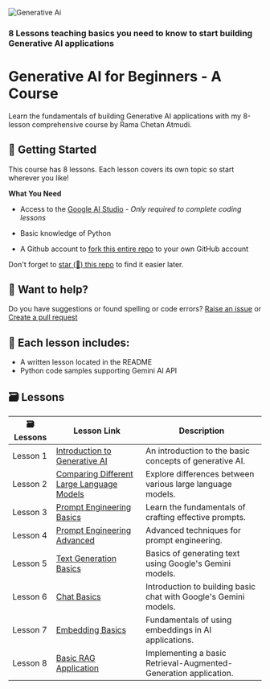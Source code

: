 ![Generative Ai](https://github.com/Ramachetan/generative-ai-for-beginners/assets/24260211/4e972031-1d02-4d1e-b2e8-a3a2577e2a26)

### 8 Lessons teaching basics you need to know to start building Generative AI applications

# Generative AI for Beginners - A Course

Learn the fundamentals of building Generative AI applications with my 8-lesson comprehensive course by Rama Chetan Atmudi.

## 🌱 Getting Started

This course has 8 lessons. Each lesson covers its own topic so start wherever you like!

**What You Need**

- Access to the [Google AI Studio](https://ai.google.dev/gemini-api/docs/api-key) - _Only required to complete coding lessons_

- Basic knowledge of Python
- A Github account to [fork this entire repo](https://github.com/Ramachetan/generative-ai-for-beginners) to your own GitHub account

Don't forget to [star (🌟) this repo](https://docs.github.com/en/get-started/exploring-projects-on-github/saving-repositories-with-stars) to find it easier later.

## 🙏 Want to help?

Do you have suggestions or found spelling or code errors? [Raise an issue](https://github.com/Ramachetan/generative-ai-for-beginners/issues) or [Create a pull request](https://github.com/Ramachetan/generative-ai-for-beginners/pulls)

## 📂 Each lesson includes:

- A written lesson located in the README
- Python code samples supporting Gemini AI API

## 🗃️ Lessons

| 🗃️ Lessons | Lesson Link | Description |
|------------|-------------|-------------|
| Lesson 1   | [Introduction to Generative AI](https://github.com/Ramachetan/generative-ai-for-beginners/tree/main/01-introduction-to-genai) | An introduction to the basic concepts of generative AI. |
| Lesson 2   | [Comparing Different Large Language Models](https://github.com/Ramachetan/generative-ai-for-beginners/tree/main/02-comparing-different-large-language-models) | Explore differences between various large language models. |
| Lesson 3   | [Prompt Engineering Basics](https://github.com/Ramachetan/generative-ai-for-beginners/tree/main/03-prompt-engineering-basics) | Learn the fundamentals of crafting effective prompts. |
| Lesson 4   | [Prompt Engineering Advanced](https://github.com/Ramachetan/generative-ai-for-beginners/tree/main/04-prompt-engineering-advanced) | Advanced techniques for prompt engineering. |
| Lesson 5   | [Text Generation Basics](https://github.com/Ramachetan/generative-ai-for-beginners/tree/main/05-text-generation-basics) | Basics of generating text using Google's Gemini models. |
| Lesson 6   | [Chat Basics](https://github.com/Ramachetan/generative-ai-for-beginners/tree/main/06-chat-basics) | Introduction to building basic chat with Google's Gemini models. |
| Lesson 7   | [Embedding Basics](https://github.com/Ramachetan/generative-ai-for-beginners/tree/main/07-embedding-basics) | Fundamentals of using embeddings in AI applications. |
| Lesson 8   | [Basic RAG Application](https://github.com/Ramachetan/generative-ai-for-beginners/tree/main/08-basic-rag-application) | Implementing a basic Retrieval-Augmented-Generation application. |
